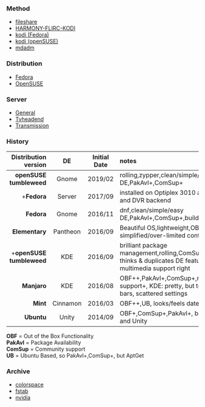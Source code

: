 ### Method
- [fileshare](fileshare.md)  
- [HARMONY-FLIRC-KODI](HARMONY-FLIRC-KODI.md)  
- [kodi (Fedora)](kodi-fedora.md)  
- [kodi (openSUSE)](kodi-opensuse.md)  
- [mdadm](mdadm.md)  

### Distribution
- [Fedora](fedora.md)  
- [OpenSUSE](opensuse.md)  

### Server
- [General](server-gen.md)  
- [Tvheadend](server-tvh.md)  
- [Transmission](server-trans.md)  

### History

Distribution version | DE | Initial Date | notes  
--: | :--: | :--: | :--  
**openSUSE tumbleweed** | Gnome | 2019/02 | rolling,zypper,clean/simple/easy DE,PakAvl+,ComSup+  
+**Fedora** | Server | 2017/09 | installed on Optiplex 3010 as Media Server and DVR backend  
**Fedora** | Gnome | 2016/11 | dnf,clean/simple/easy DE,PakAvl+,ComSup+,builds android  
**Elementary** | Pantheon | 2016/09 | Beautiful OS,lightweight,OBF+,UB,over-simplified/over-limited controls  
+**openSUSE tumbleweed** | KDE | 2016/09 | brilliant package management,rolling,ComSup+,PakAvl+, over-thinks & duplicates DE features,can’t get multimedia support right  
**Manjaro** | KDE | 2016/08 | OBF++,PakAvl+,ComSup+,rolling+,proprietary support+, KDE: pretty, but too-much menu-bars, scattered settings  
**Mint** | Cinnamon | 2016/03 | OBF++,UB, looks/feels dated  
**Ubuntu** | Unity | 2014/09 | OBF+,ComSup+,PakAvl+, but _despise_ AptGet and Unity  

**OBF** = Out of the Box Functionality  
**PakAvl** = Package Availability  
**ComSup** = Community support  
**UB** = Ubuntu Based, so PakAvl+,ComSup+, but AptGet  

### Archive
- [colorspace](colorspace.md)  
- [fstab](fstab.md)  
- [nvidia](nvidia.md)  
